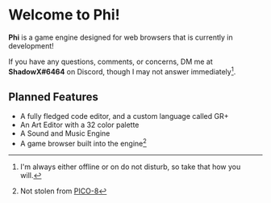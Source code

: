 # Welcome to Phi!
**Phi** is a game engine designed for web browsers that is currently in development!

If you have any questions, comments, or concerns, DM me at **ShadowX#6464** on Discord, though I may not answer immediately[^1].

## Planned Features
- A fully fledged code editor, and a custom language called GR+
- An Art Editor with a 32 color palette
- A Sound and Music Engine
- A game browser built into the engine[^2]

[^1]: I'm always either offline or on do not disturb, so take that how you will.
[^2]:Not stolen from [PICO-8](https://www.lexaloffle.com/pico-8.php)
